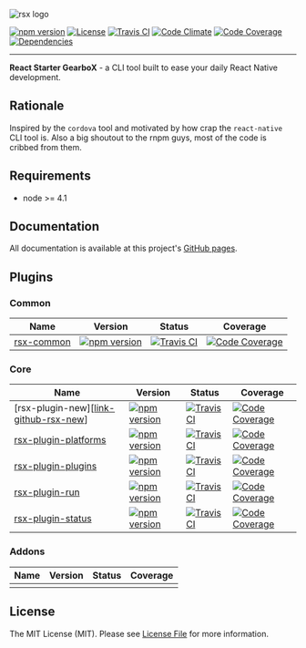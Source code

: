 ![rsx logo](http://react-native-contrib.github.io/rsx/images/logo.png)

[![npm version][ico-npm]][link-npm]
[![License][ico-license]](LICENSE.md)
[![Travis CI][ico-travis]][link-travis]
[![Code Climate][ico-codeclimate]][link-codeclimate]
[![Code Coverage][ico-code-coverage]][link-code-coverage]
[![Dependencies][ico-dependencies]][link-dependencies]

---

**React Starter GearboX** - a CLI tool built to ease your daily React Native development.

## Rationale

Inspired by the `cordova` tool and motivated by how crap the `react-native` CLI tool is. Also a big shoutout to the rnpm guys, most of the code is cribbed from them.

## Requirements

- node >= 4.1

## Documentation

All documentation is available at this project's [GitHub pages](http://react-native-contrib.github.io/rsx/).

## Plugins

### Common

| Name | Version | Status | Coverage |
|---|---|---|---|
| [rsx-common][link-github-rsx-common] | [![npm version][ico-npm-rsx-common]][link-npm-rsx-common] | [![Travis CI][ico-travis-rsx-common]][link-travis-rsx-common] | [![Code Coverage][ico-code-coverage-rsx-common]][link-code-coverage-rsx-common] |

### Core
| Name | Version | Status | Coverage
|---|---|---|---|
| [rsx-plugin-new][[link-github-rsx-new]] | [![npm version][ico-npm-rsx-new]][link-npm-rsx-new] | [![Travis CI][ico-travis-rsx-new]][link-travis-rsx-new] | [![Code Coverage][ico-code-coverage-rsx-new]][link-code-coverage-rsx-new] |
| [rsx-plugin-platforms][link-github-rsx-platforms] | [![npm version][ico-npm-rsx-platforms]][link-npm-rsx-platforms] | [![Travis CI][ico-travis-rsx-platforms]][link-travis-rsx-platforms] | [![Code Coverage][ico-code-coverage-rsx-platforms]][link-code-coverage-rsx-platforms] |
| [rsx-plugin-plugins][link-github-rsx-plugins] | [![npm version][ico-npm-rsx-plugins]][link-npm-rsx-plugins] | [![Travis CI][ico-travis-rsx-plugins]][link-travis-rsx-plugins] | [![Code Coverage][ico-code-coverage-rsx-plugins]][link-code-coverage-rsx-plugins] |
| [rsx-plugin-run][link-github-rsx-run] | [![npm version][ico-npm-rsx-run]][link-npm-rsx-run] | [![Travis CI][ico-travis-rsx-run]][link-travis-rsx-run] | [![Code Coverage][ico-code-coverage-rsx-run]][link-code-coverage-rsx-run] |
| [rsx-plugin-status][link-github-rsx-status] | [![npm version][ico-npm-rsx-status]][link-npm-rsx-status] | [![Travis CI][ico-travis-rsx-status]][link-travis-rsx-status] | [![Code Coverage][ico-code-coverage-rsx-status]][link-code-coverage-rsx-status] |


### Addons

| Name | Version | Status | Coverage |
|---|---|---|---|
|  |  |  |  |

## License

The MIT License (MIT). Please see [License File](LICENSE.md) for more information.

[link-github-rsx-common]: https://github.com/react-native-contrib/rsx-common
[ico-npm-rsx-common]: https://img.shields.io/npm/v/rsx-common.svg?style=flat-square
[link-npm-rsx-common]: https://www.npmjs.com/package/rsx-common
[ico-travis-rsx-common]: https://img.shields.io/travis/react-native-contrib/rsx-common/master.svg?style=flat-square
[link-travis-rsx-common]: https://travis-ci.org/react-native-contrib/rsx-common
[ico-code-coverage-rsx-common]: https://img.shields.io/codeclimate/coverage/github/react-native-contrib/rsx-common.svg?style=flat-square
[link-code-coverage-rsx-common]: https://codeclimate.com/github/react-native-contrib/rsx-common/coverage

[link-github-rsx-new]: https://github.com/react-native-contrib/rsx-plugin-new
[ico-npm-rsx-new]: https://img.shields.io/npm/v/rsx-plugin-new.svg?style=flat-square
[link-npm-rsx-new]: https://www.npmjs.com/package/rsx-plugin-new
[ico-travis-rsx-new]: https://img.shields.io/travis/react-native-contrib/rsx-plugin-new/master.svg?style=flat-square
[link-travis-rsx-new]: https://travis-ci.org/react-native-contrib/rsx-plugin-new
[ico-code-coverage-rsx-new]: https://img.shields.io/codeclimate/coverage/github/react-native-contrib/rsx-plugin-new.svg?style=flat-square
[link-code-coverage-rsx-new]: https://codeclimate.com/github/react-native-contrib/rsx-plugin-new/coverage

[link-github-rsx-platforms]: https://github.com/react-native-contrib/rsx-plugin-platforms
[ico-npm-rsx-platforms]: https://img.shields.io/npm/v/rsx-plugin-platforms.svg?style=flat-square
[link-npm-rsx-platforms]: https://www.npmjs.com/package/rsx-plugin-platforms
[ico-travis-rsx-platforms]: https://img.shields.io/travis/react-native-contrib/rsx-plugin-platforms/master.svg?style=flat-square
[link-travis-rsx-platforms]: https://travis-ci.org/react-native-contrib/rsx-plugin-platforms
[ico-code-coverage-rsx-platforms]: https://img.shields.io/codeclimate/coverage/github/react-native-contrib/rsx-plugin-platforms.svg?style=flat-square
[link-code-coverage-rsx-platforms]: https://codeclimate.com/github/react-native-contrib/rsx-plugin-platforms/coverage

[link-github-rsx-plugins]: https://github.com/react-native-contrib/rsx-plugin-plugins
[ico-npm-rsx-plugins]: https://img.shields.io/npm/v/rsx-plugin-plugins.svg?style=flat-square
[link-npm-rsx-plugins]: https://www.npmjs.com/package/rsx-plugin-plugins
[ico-travis-rsx-plugins]: https://img.shields.io/travis/react-native-contrib/rsx-plugin-plugins/master.svg?style=flat-square
[link-travis-rsx-plugins]: https://travis-ci.org/react-native-contrib/rsx-plugin-plugins
[ico-code-coverage-rsx-plugins]: https://img.shields.io/codeclimate/coverage/github/react-native-contrib/rsx-plugin-plugins.svg?style=flat-square
[link-code-coverage-rsx-plugins]: https://codeclimate.com/github/react-native-contrib/rsx-plugin-plugins/coverage

[link-github-rsx-run]: https://github.com/react-native-contrib/rsx-plugin-run
[ico-npm-rsx-run]: https://img.shields.io/npm/v/rsx-plugin-run.svg?style=flat-square
[link-npm-rsx-run]: https://www.npmjs.com/package/rsx-plugin-run
[ico-travis-rsx-run]: https://img.shields.io/travis/react-native-contrib/rsx-plugin-run/master.svg?style=flat-square
[link-travis-rsx-run]: https://travis-ci.org/react-native-contrib/rsx-plugin-run
[ico-code-coverage-rsx-run]: https://img.shields.io/codeclimate/coverage/github/react-native-contrib/rsx-plugin-run.svg?style=flat-square
[link-code-coverage-rsx-run]: https://codeclimate.com/github/react-native-contrib/rsx-plugin-run/coverage

[link-github-rsx-status]: https://github.com/react-native-contrib/rsx-plugin-status
[ico-npm-rsx-status]: https://img.shields.io/npm/v/rsx-plugin-status.svg?style=flat-square
[link-npm-rsx-status]: https://www.npmjs.com/package/rsx-plugin-status
[ico-travis-rsx-status]: https://img.shields.io/travis/react-native-contrib/rsx-plugin-status/master.svg?style=flat-square
[link-travis-rsx-status]: https://travis-ci.org/react-native-contrib/rsx-plugin-status
[ico-code-coverage-rsx-status]: https://img.shields.io/codeclimate/coverage/github/react-native-contrib/rsx-plugin-status.svg?style=flat-square
[link-code-coverage-rsx-status]: https://codeclimate.com/github/react-native-contrib/rsx-plugin-status/coverage

[ico-npm]: https://img.shields.io/npm/v/rsx.svg?style=flat-square
[ico-license]: https://img.shields.io/badge/license-MIT-brightgreen.svg?style=flat-square
[ico-travis]: https://img.shields.io/travis/react-native-contrib/rsx/master.svg?style=flat-square
[ico-codeclimate]: https://img.shields.io/codeclimate/github/react-native-contrib/rsx.svg?style=flat-square
[ico-code-coverage]: https://img.shields.io/codeclimate/coverage/github/react-native-contrib/rsx.svg?style=flat-square
[ico-dependencies]: https://img.shields.io/david/react-native-contrib/rsx.svg?style=flat-square

[link-npm]: https://www.npmjs.com/package/rsx
[link-travis]: https://travis-ci.org/react-native-contrib/rsx
[link-codeclimate]: https://codeclimate.com/github/react-native-contrib/rsx
[link-code-coverage]: https://codeclimate.com/github/react-native-contrib/rsx/coverage
[link-dependencies]: https://david-dm.org/react-native-contrib/rsx
